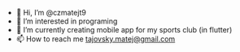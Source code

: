 - 👋 Hi, I’m @czmatejt9
- 👀 I’m interested in programing
- 🌱 I’m currently creating mobile app for my sports club (in flutter)
- 📫 How to reach me tajovsky.matej@gmail.com

<!---
czmatejt9/czmatejt9 is a ✨ special ✨ repository because its `README.md` (this file) appears on your GitHub profile.
You can click the Preview link to take a look at your changes.
--->
